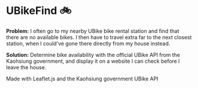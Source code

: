 # UBikeFind 🚲

**Problem:** I often go to my nearby UBike bike rental station and find that there are no available bikes. I then have to travel extra far to the next closest station, when I could've gone there directly from my house instead.

**Solution:** Determine bike availability with the official UBike API from the Kaohsiung government, and display it on a website I can check before I leave the house.

Made with Leaflet.js and the Kaohsiung government UBike API